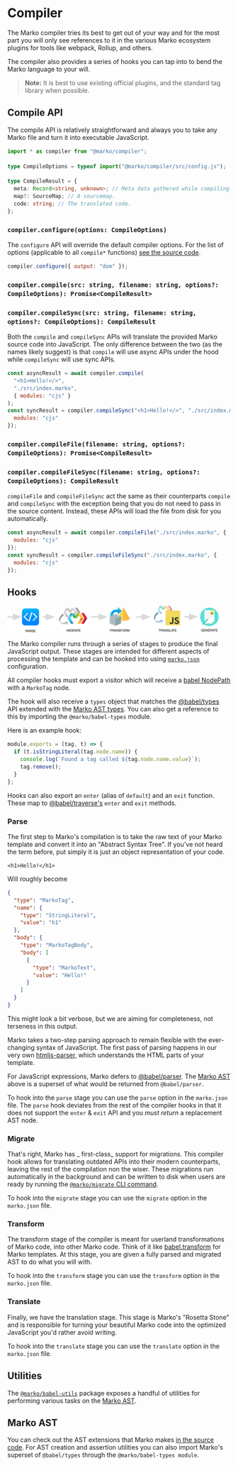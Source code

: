 # Compiler

The Marko compiler tries its best to get out of your way and for the most part you will only see references to it in the various Marko ecosystem plugins for tools like webpack, Rollup, and others.

The compiler also provides a series of hooks you can tap into to bend the Marko language to your will.

> **Note:**
> It is best to use existing official plugins, and the standard tag library when possible.

## Compile API

The compile API is relatively straightforward and always you to take any Marko file and turn it into executable JavaScript.

```ts
import * as compiler from "@marko/compiler";

type CompileOptions = typeof import("@marko/compiler/src/config.js");

type CompileResult = {
  meta: Record<string, unknown>; // Meta data gathered while compiling.
  map?: SourceMap; // A sourcemap.
  code: string; // The translated code.
};
```

### `compiler.configure(options: CompileOptions)`

The `configure` API will override the default compiler options. For the list of options (applicable to all `compile*` functions) [see the source code](../../compiler/src/config.js).

```js
compiler.configure({ output: "dom" });
```

### `compiler.compile(src: string, filename: string, options?: CompileOptions): Promise<CompileResult>`

### `compiler.compileSync(src: string, filename: string, options?: CompileOptions): CompileResult`

Both the `compile` and `compileSync` APIs will translate the provided Marko source code into JavaScript.
The only difference between the two (as the names likely suggest) is that `compile` will use async APIs under the hood while `compileSync`
will use sync APIs.

```js
const asyncResult = await compiler.compile(
  "<h1>Hello!</>",
  "./src/index.marko",
  { modules: "cjs" }
);
const syncResult = compiler.compileSync("<h1>Hello!</>", "./src/index.marko", {
  modules: "cjs"
});
```

### `compiler.compileFile(filename: string, options?: CompileOptions): Promise<CompileResult>`

### `compiler.compileFileSync(filename: string, options?: CompileOptions): CompileResult`

`compileFile` and `compileFileSync` act the same as their counterparts `compile` and `compileSync` with the exception being that you do not
need to pass in the source content. Instead, these APIs will load the file from disk for you automatically.

```js
const asyncResult = await compiler.compileFile("./src/index.marko", {
  modules: "cjs"
});
const syncResult = compiler.compileFileSync("./src/index.marko", {
  modules: "cjs"
});
```

## Hooks

<img src="./compiler-hooks.png">

The Marko compiler runs through a series of stages to produce the final JavaScript output.
These stages are intended for different aspects of processing the template and can be hooked into using [`marko.json`](./marko-json.md) configuration.

All compiler hooks must export a visitor which will receive a [babel NodePath](https://github.com/jamiebuilds/babel-handbook/blob/master/translations/en/plugin-handbook.md#paths) with a `MarkoTag` node.

The hook will also receive a `types` object that matches the [@babel/types](https://babeljs.io/docs/en/babel-types) API extended with the [Marko AST types](#marko-ast). You can also get a reference to this by importing the `@marko/babel-types` module.

Here is an example hook:

```js
module.exports = (tag, t) => {
  if (t.isStringLiteral(tag.node.name)) {
    console.log(`Found a tag called ${tag.node.name.value}`);
    tag.remove();
  }
};
```

Hooks can also export an `enter` (alias of `default`) and an `exit` function. These map to [@babel/traverse's](https://github.com/jamiebuilds/babel-handbook/blob/master/translations/en/plugin-handbook.md#babel-traverse) `enter` and `exit` methods.

### Parse

The first step to Marko's compilation is to take the raw text of your Marko template and convert it into an "Abstract Syntax Tree".
If you've not heard the term before, put simply it is just an object representation of your code.

```marko
<h1>Hello!</h1>
```

Will roughly become

```json
{
  "type": "MarkoTag",
  "name": {
    "type": "StringLiteral",
    "value": "h1"
  },
  "body": {
    "type": "MarkoTagBody",
    "body": [
      {
        "type": "MarkoText",
        "value": "Hello!"
      }
    ]
  }
}
```

This might look a bit verbose, but we are aiming for completeness, not terseness in this output.

Marko takes a two-step parsing approach to remain flexible with the ever-changing syntax of JavaScript.
The first pass of parsing happens in our very own [htmljs-parser](https://github.com/marko-js/htmljs-parser), which understands the HTML parts of your template.

For JavaScript expressions, Marko defers to [@babel/parser](https://babeljs.io/docs/en/babel-parser). The [Marko AST](#marko-ast) above is a superset of what would be returned from `@babel/parser`.

To hook into the `parse` stage you can use the `parse` option in the `marko.json` file.
The `parse` hook deviates from the rest of the compiler hooks in that it does not support the `enter` & `exit` API and you _must return_ a replacement AST node.

### Migrate

That's right, Marko has _ first-class_ support for migrations. This compiler hook allows for translating outdated APIs into their modern counterparts, leaving the rest of the compilation non the wiser.
These migrations run automatically in the background and can be written to disk when users are ready by running the [`@marko/migrate` CLI command](https://github.com/marko-js/cli/blob/master/packages/migrate/README.md).

To hook into the `migrate` stage you can use the `migrate` option in the `marko.json` file.

### Transform

The transform stage of the compiler is meant for userland transformations of Marko code, into other Marko code. Think of it like [babel.transform](https://babeljs.io/docs/en/babel-core#transform) for Marko templates.
At this stage, you are given a fully parsed and migrated AST to do what you will with.

To hook into the `transform` stage you can use the `transform` option in the `marko.json` file.

### Translate

Finally, we have the translation stage. This stage is Marko's "Rosetta Stone" and is responsible for turning your beautiful Marko code into the optimized JavaScript you'd rather avoid writing.

To hook into the `translate` stage you can use the `translate` option in the `marko.json` file.

## Utilities

The [`@marko/babel-utils`](../../babel-utils/index.d.ts) package exposes a handful of utilities for performing various tasks on the [Marko AST](#marko-ast).

## Marko AST

You can check out the AST extensions that Marko makes [in the source code](../../babel-types/src/types/definitions.js).
For AST creation and assertion utilities you can also import Marko's superset of `@babel/types` through the `@marko/babel-types module`.
